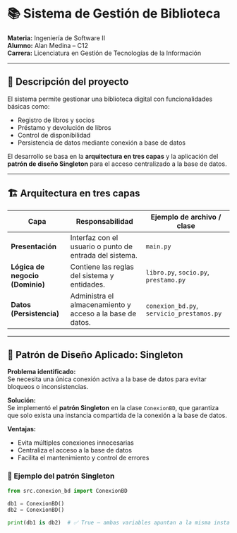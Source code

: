 # 📚 Sistema de Gestión de Biblioteca  
**Materia:** Ingeniería de Software II  
**Alumno:** Alan Medina – C12  
**Carrera:** Licenciatura en Gestión de Tecnologías de la Información  

---

## 🧩 Descripción del proyecto

El sistema permite gestionar una biblioteca digital con funcionalidades básicas como:
- Registro de libros y socios  
- Préstamo y devolución de libros  
- Control de disponibilidad  
- Persistencia de datos mediante conexión a base de datos  

El desarrollo se basa en la **arquitectura en tres capas** y la aplicación del **patrón de diseño Singleton** para el acceso centralizado a la base de datos.

---

## 🏗️ Arquitectura en tres capas

| **Capa** | **Responsabilidad** | **Ejemplo de archivo / clase** |
|-----------|---------------------|--------------------------------|
| **Presentación** | Interfaz con el usuario o punto de entrada del sistema. | `main.py` |
| **Lógica de negocio (Dominio)** | Contiene las reglas del sistema y entidades. | `libro.py`, `socio.py`, `prestamo.py` |
| **Datos (Persistencia)** | Administra el almacenamiento y acceso a la base de datos. | `conexion_bd.py`, `servicio_prestamos.py` |

---

## 🧠 Patrón de Diseño Aplicado: Singleton

**Problema identificado:**  
Se necesita una única conexión activa a la base de datos para evitar bloqueos o inconsistencias.

**Solución:**  
Se implementó el **patrón Singleton** en la clase `ConexionBD`, que garantiza que solo exista una instancia compartida de la conexión a la base de datos.

**Ventajas:**  
- Evita múltiples conexiones innecesarias  
- Centraliza el acceso a la base de datos  
- Facilita el mantenimiento y control de errores  

### 📄 Ejemplo del patrón Singleton

```python
from src.conexion_bd import ConexionBD

db1 = ConexionBD()
db2 = ConexionBD()

print(db1 is db2)  # ✅ True — ambas variables apuntan a la misma instancia
